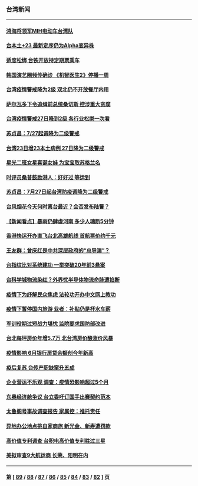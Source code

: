 ### 台湾新闻
---
#### [鸿海将领军MIH电动车台湾队](../../pages/ncid1349361/n13110162.md) 
#### [台本土+23  最新定序仍为Alpha变异株](../../pages/ncid1349361/n13109842.md) 
#### [适度松绑  台铁开放持定期票乘车](../../pages/ncid1349361/n13109839.md) 
#### [韩国演艺圈频传确诊 《机智医生2》停播一周](../../pages/ncid1349361/n13109717.md) 
#### [台湾疫情警戒降为2级 双北仍不开放餐厅内用](../../pages/ncid1349361/n13109665.md) 
#### [萨尔瓦多下令追缉前总统桑切斯 控涉重大贪腐](../../pages/ncid1349361/n13109576.md) 
#### [台湾疫情警戒27日降到2级 各行业松绑一次看](../../pages/ncid1349361/n13109523.md) 
#### [苏贞昌：7/27起调降为二级警戒](../../pages/ncid1349361/n13108965.md) 
#### [台湾23日增23本土病例 27日降为二级警戒](../../pages/ncid1349361/n13109284.md) 
#### [星光二班女星喜诞女娃 为宝宝取苏格兰名](../../pages/ncid1349361/n13107732.md) 
#### [时评员桑普鼓励港人：好好过 等运到](../../pages/ncid1349361/n13108776.md) 
#### [苏贞昌：7月27日起台湾防疫调降为二级警戒](../../pages/ncid1349361/n13108849.md) 
#### [台风烟花今天何时离台最近？会否发布陆警？](../../pages/ncid1349361/n13106155.md) 
#### [【新闻看点】暴雨仍肆虐河南 多少人魂断5分钟](../../pages/ncid1349361/n13107712.md) 
#### [香港快运开办直飞台北高雄航线 首航票价约千元](../../pages/ncid1349361/n13108723.md) 
#### [王友群：曾庆红是中共深层政府的“总导演”？](../../pages/ncid1349361/n13108443.md) 
#### [台指纹比对系统建功 一举突破20年前3悬案](../../pages/ncid1349361/n13107595.md) 
#### [台科学城物流染红？外界忧半导体物流命脉遭掐断](../../pages/ncid1349361/n13107554.md) 
#### [疫情下为纾解民众焦虑 法轮功开办中文网上教功](../../pages/ncid1349361/n13107317.md) 
#### [疫情下暂停国内旅游  业者：补贴仍是杯水车薪](../../pages/ncid1349361/n13107315.md) 
#### [军训役期过短战力堪忧 监院要求国防部改进](../../pages/ncid1349361/n13107313.md) 
#### [台北每坪房价年增5.7万 北台湾房价酿涨价风暴](../../pages/ncid1349361/n13107306.md) 
#### [疫情影响  6月银行房贷余额创今年新高](../../pages/ncid1349361/n13107228.md) 
#### [疫后复苏 台传产职缺窜升五成](../../pages/ncid1349361/n13107326.md) 
#### [企业营运不乐观 调查：疫情恐影响超过5个月](../../pages/ncid1349361/n13107322.md) 
#### [东奥经济舱争议 台立委吁订国手出赛契约范本](../../pages/ncid1349361/n13107309.md) 
#### [太鲁阁号事故调查报告 家属控：推托责任](../../pages/ncid1349361/n13107311.md) 
#### [异地办公地点挑自家商旅 新光金、新寿遭罚款](../../pages/ncid1349361/n13107226.md) 
#### [高价值专利调查 台积电高价值专利胜过三星](../../pages/ncid1349361/n13107236.md) 
#### [美拟审查9大航运商 长荣、阳明在内](../../pages/ncid1349361/n13107223.md) 

---
#### 第 [ [89](./89.md) / [88](./88.md) / [87](./87.md) / [86](./86.md) / [85](./85.md) / [84](./84.md) / [83](./83.md) / [82](./82.md) ] 页
